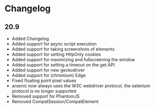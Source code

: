# Changelog

## 20.9

* Added Changelog
* Added support for async script execution
* Added support for taking screenshots of elements
* Added support for setting HttpOnly cookies
* Added support for maximizing and fullscreening the window
* Added support for setting a timeout on the get API
* Added support for new geckodriver
* Added support for (chromium) Edge
* Fixed floating point pixel values
* arsenic now always uses the W3C webdriver protocol, the selenium protocol is no longer supported
* Removed support for PhantomJS
* Removed CompatSession/CompatElement

